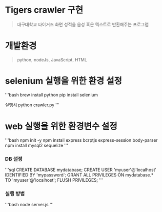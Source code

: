 # Tigers crawler 구현
>대구대학교 타이거즈 화면 성적을 음성 혹은 텍스트로 반환해주는 프로그램


# 개발환경
>python,
>nodeJs,
>JavaScript,
>HTML

# selenium 실행을 위한 환경 설정
'''bash
brew install python
pip install selenium

실행시
python crawler.py
'''
# web 실행을 위한 환경변수 설정
'''bash
npm init -y
npm install express bcrptjs express-session body-parser
npm install mysql2 sequelize
'''

### DB 설정
'''sql
CREATE DATABASE mydatabase;
CREATE USER 'myuser'@'localhost' IDENTIFIED BY 'mypassword';
GRANT ALL PRIVILEGES ON mydatabase.* TO 'myuser'@'localhost';
FLUSH PRIVILEGES;
'''

### 실행 방법
'''bash
node server.js
'''
